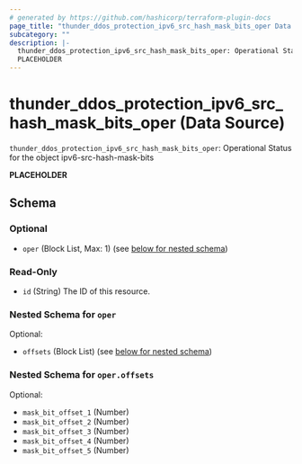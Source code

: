 ```yaml
---
# generated by https://github.com/hashicorp/terraform-plugin-docs
page_title: "thunder_ddos_protection_ipv6_src_hash_mask_bits_oper Data Source - terraform-provider-thunder"
subcategory: ""
description: |-
  thunder_ddos_protection_ipv6_src_hash_mask_bits_oper: Operational Status for the object ipv6-src-hash-mask-bits
  PLACEHOLDER
---
```


# thunder_ddos_protection_ipv6_src_hash_mask_bits_oper (Data Source)

`thunder_ddos_protection_ipv6_src_hash_mask_bits_oper`: Operational Status for the object ipv6-src-hash-mask-bits

__PLACEHOLDER__



<!-- schema generated by tfplugindocs -->
## Schema

### Optional

- `oper` (Block List, Max: 1) (see [below for nested schema](#nestedblock--oper))

### Read-Only

- `id` (String) The ID of this resource.

<a id="nestedblock--oper"></a>
### Nested Schema for `oper`

Optional:

- `offsets` (Block List) (see [below for nested schema](#nestedblock--oper--offsets))

<a id="nestedblock--oper--offsets"></a>
### Nested Schema for `oper.offsets`

Optional:

- `mask_bit_offset_1` (Number)
- `mask_bit_offset_2` (Number)
- `mask_bit_offset_3` (Number)
- `mask_bit_offset_4` (Number)
- `mask_bit_offset_5` (Number)


